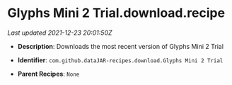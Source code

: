 # Glyphs Mini 2 Trial.download.recipe

_Last updated 2021-12-23 20:01:50Z_

- **Description**: Downloads the most recent version of Glyphs Mini 2 Trial

- **Identifier**: `com.github.dataJAR-recipes.download.Glyphs Mini 2 Trial`

- **Parent Recipes**: `None`
